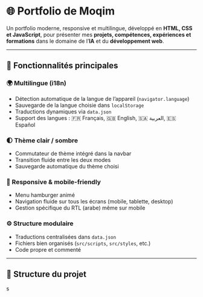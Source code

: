 # 🌐 Portfolio de Moqim

Un portfolio moderne, responsive et multilingue, développé en **HTML, CSS et JavaScript**, pour présenter mes **projets, compétences, expériences et formations** dans le domaine de l’**IA** et du **développement web**.

---

## 🚀 Fonctionnalités principales

### 🌍 Multilingue (i18n)
- Détection automatique de la langue de l’appareil (`navigator.language`)
- Sauvegarde de la langue choisie dans `localStorage`
- Traductions dynamiques via `data.json`
- Support des langues :
  🇫🇷 Français, 🇬🇧 English, 🇸🇦 العربية, 🇪🇸 Español

### 🌓 Thème clair / sombre
- Commutateur de thème intégré dans la navbar
- Transition fluide entre les deux modes
- Sauvegarde automatique du thème choisi

### 📱 Responsive & mobile-friendly
- Menu hamburger animé
- Navigation fluide sur tous les écrans (mobile, tablette, desktop)
- Gestion spécifique du RTL (arabe) même sur mobile

### ⚙️ Structure modulaire
- Traductions centralisées dans `data.json`
- Fichiers bien organisés (`src/scripts`, `src/styles`, etc.)
- Code propre et commenté

---

## 🧩 Structure du projet

s